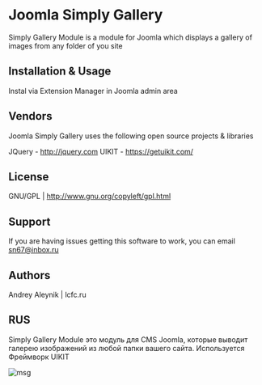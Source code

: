 # Joomla Simply Gallery

Simply Gallery Module is a module for Joomla which displays a gallery of images from any folder of you site

## Installation & Usage
Instal via Extension Manager in Joomla admin area

## Vendors
Joomla Simply Gallery uses the following open source projects & libraries

JQuery - http://jquery.com
UIKIT - https://getuikit.com/

## License 
GNU/GPL | http://www.gnu.org/copyleft/gpl.html

## Support
If you are having issues getting this software to work, you can email sn67@inbox.ru

## Authors 
Andrey Aleynik | lcfc.ru

## RUS
Simply Gallery Module это модуль для CMS Joomla, которые выводит галерею изображений из любой папки вашего сайта.
Используется Фреймворк UIKIT


![msg](https://user-images.githubusercontent.com/30752521/130578429-6d64620b-2044-43e6-9877-0ef42ba01275.jpg)
